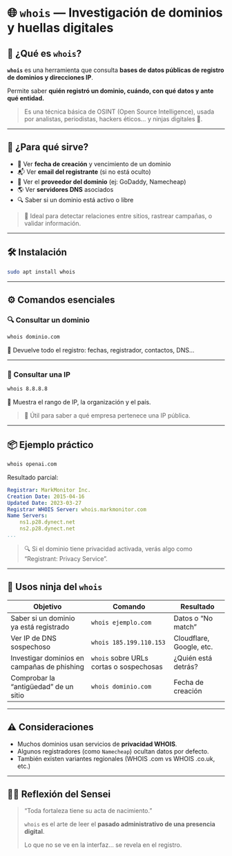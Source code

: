 # 🌐 `whois` — Investigación de dominios y huellas digitales

## 📌 ¿Qué es `whois`?

**`whois`** es una herramienta que consulta **bases de datos públicas de registro de dominios y direcciones IP**.

Permite saber **quién registró un dominio, cuándo, con qué datos y ante qué entidad.**

> Es una técnica básica de OSINT (Open Source Intelligence), usada por analistas, periodistas, hackers éticos… y ninjas digitales 🥷.
> 

---

## 🧠 ¿Para qué sirve?

- 📅 Ver **fecha de creación** y vencimiento de un dominio
- 📬 Ver **email del registrante** (si no está oculto)
- 🏢 Ver el **proveedor del dominio** (ej: GoDaddy, Namecheap)
- 🌎 Ver **servidores DNS** asociados
- 🔍 Saber si un dominio está activo o libre

> 🧩 Ideal para detectar relaciones entre sitios, rastrear campañas, o validar información.
> 

---

## 🛠️ Instalación

```bash
sudo apt install whois
```

---

## ⚙️ Comandos esenciales

### 🔍 Consultar un dominio

```bash
whois dominio.com
```

🔸 Devuelve todo el registro: fechas, registrador, contactos, DNS...

---

### 📡 Consultar una IP

```bash
whois 8.8.8.8
```

🔹 Muestra el rango de IP, la organización y el país.

> 🧠 Útil para saber a qué empresa pertenece una IP pública.
> 

---

## 📦 Ejemplo práctico

```bash
whois openai.com
```

Resultado parcial:

```yaml
Registrar: MarkMonitor Inc.
Creation Date: 2015-04-16
Updated Date: 2023-03-27
Registrar WHOIS Server: whois.markmonitor.com
Name Servers:
    ns1.p28.dynect.net
    ns2.p28.dynect.net
...

```

> 🔍 Si el dominio tiene privacidad activada, verás algo como “Registrant: Privacy Service”.
> 

---

## 🧩 Usos ninja del `whois`

| Objetivo | Comando | Resultado |
| --- | --- | --- |
| Saber si un dominio ya está registrado | `whois ejemplo.com` | Datos o “No match” |
| Ver IP de DNS sospechoso | `whois 185.199.110.153` | Cloudflare, Google, etc. |
| Investigar dominios en campañas de phishing | `whois` sobre URLs cortas o sospechosas | ¿Quién está detrás? |
| Comprobar la “antigüedad” de un sitio | `whois dominio.com` | Fecha de creación |

---

## ⚠️ Consideraciones

- Muchos dominios usan servicios de **privacidad WHOIS**.
- Algunos registradores (como `Namecheap`) ocultan datos por defecto.
- También existen variantes regionales (WHOIS .com vs WHOIS .co.uk, etc.)

---

## 🧘‍♂️ Reflexión del Sensei

> “Toda fortaleza tiene su acta de nacimiento.”
> 
> 
> `whois` es el arte de leer el **pasado administrativo de una presencia digital**.
> 
> Lo que no se ve en la interfaz… se revela en el registro.
>
